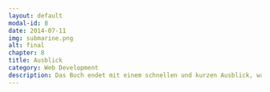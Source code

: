 ```yaml
---
layout: default
modal-id: 8
date: 2014-07-11
img: submarine.png
alt: final
chapter: 8
title: Ausblick
category: Web Development
description: Das Buch endet mit einem schnellen und kurzen Ausblick, was mit Angular 2 und Ionic 2 auf uns zu kommen wird.
---
```

